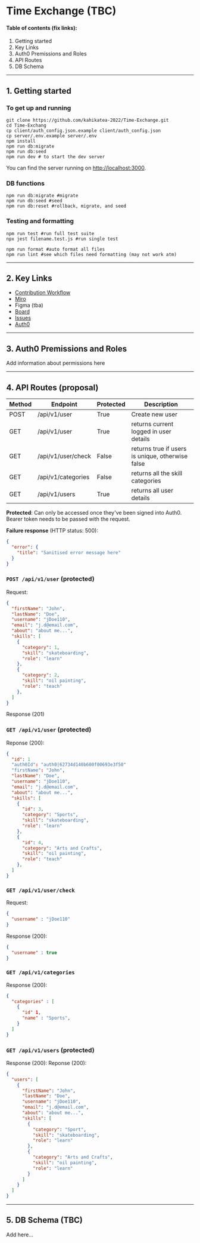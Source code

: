 # Time Exchange (TBC)

#### Table of contents (fix links):
1. Getting started
2. Key Links
3. Auth0 Premissions and Roles
4. API Routes
5. DB Schema

---

## 1. Getting started

### To get up and running

```shell
git clone https://github.com/kahikatea-2022/Time-Exchange.git
cd Time-Exchang
cp client/auth_config.json.example client/auth_config.json
cp server/.env.example server/.env
npm install 
npm run db:migrate
npm run db:seed
npm run dev # to start the dev server
```

You can find the server running on [http://localhost:3000](http://localhost:3000).

### DB functions

```shell
npm run db:migrate #migrate
npm run db:seed #seed
npm run db:reset #rollback, migrate, and seed
```

### Testing and formatting
```shell
npm run test #run full test suite
npx jest filename.test.js #run single test

npm run format #auto format all files
npm run lint #see which files need formatting (may not work atm)
```

---

## 2. Key Links

- [Contribution Workflow](https://github.com/kahikatea-2022/Time-Exchange/blob/2-readme-update/CONTRIBUTE.md)
- [Miro](https://miro.com/app/board/uXjVO3kWk38=/)
- Figma (tba)
- [Board](https://github.com/kahikatea-2022/Time-Exchange/projects/1)
- [Issues](https://github.com/kahikatea-2022/Time-Exchange/issues)
- [Auth0](https://manage.auth0.com/dashboard/au/kahikatea-2022-jessew/applications/c8ZqOgWFTqZZRQ9KgFK75a4lCI06SdYV/settings)

---

## 3. Auth0 Premissions and Roles

Add information about permissions here

---

## 4. API Routes (proposal)

Method | Endpoint | Protected | Description 
--- | --- | --- | --- 
POST | /api/v1/user | True | Create new user
GET | /api/v1/user | True | returns current logged in user details
GET | /api/v1/user/check  | False | returns true if users is unique, otherwise false
GET | /api/v1/categories  | False | returns all the skill categories
GET | /api/v1/users  | True | returns all user details


**Protected**: Can only be accessed once they've been signed into Auth0. Bearer token needs to be passed with the request.

**Failure response** (HTTP status: 500):

```json
{
  "error": {
    "title": "Sanitised error message here"
  }
}
```

### `POST /api/v1/user` (protected)

Request: 
```json
{
  "firstName": "John",
  "lastName": "Doe",
  "username": "jDoe110",
  "email": "j.d@email.com",
  "about": "about me...",
  "skills": [
    {
      "category": 1,
      "skill": "skateboarding",
      "role": "learn"
    },
    {
      "category": 2,
      "skill": "oil painting",
      "role": "teach"
    },
  ]
}
```

Response (201)

### `GET /api/v1/user` (protected)

Reponse (200):
```json
{
  "id": 1
  "auth0Id": "auth0|62734d140b600f00693e3f50"
  "firstName": "John",
  "lastName": "Doe",
  "username": "jDoe110",
  "email": "j.d@email.com",
  "about": "about me...",
  "skills": [
    {
      "id": 3,
      "category": "Sports",
      "skill": "skateboarding",
      "role": "learn"
    },
    {
      "id": 4,
      "category": "Arts and Crafts",
      "skill": "oil painting",
      "role": "teach"
    },
  ]
}
```

### `GET /api/v1/user/check`

Request:
```json
{
  "username" : "jDoe110"
}
```

Response (200):
```json
{
  "username" : true
}
```

### `GET /api/v1/categories`

Response (200):
```json
{
  "categories" : [
    {
      "id" 1,
      "name" : "Sports",
    }
  ]
}
```

### `GET /api/v1/users` (protected)

Response (200):
Reponse (200):
```json
{
  "users": [
    {
      "firstName": "John",
      "lastName": "Doe",
      "username": "jDoe110",
      "email": "j.d@email.com",
      "about": "about me...",
      "skills": [
        {
          "category": "Sport",
          "skill": "skateboarding",
          "role": "learn"
        },
        {
          "category": "Arts and Crafts",
          "skill": "oil painting",
          "role": "learn"
        }
      ]
    }
  ]
}
```
---

## 5. DB Schema (TBC)

Add here...
